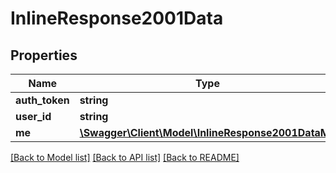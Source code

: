 # InlineResponse2001Data

## Properties
Name | Type | Description | Notes
------------ | ------------- | ------------- | -------------
**auth_token** | **string** |  | [optional] 
**user_id** | **string** |  | [optional] 
**me** | [**\Swagger\Client\Model\InlineResponse2001DataMe**](InlineResponse2001DataMe.md) |  | [optional] 

[[Back to Model list]](../../README.md#documentation-for-models) [[Back to API list]](../../README.md#documentation-for-api-endpoints) [[Back to README]](../../README.md)

